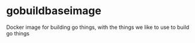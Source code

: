 # gobuildbaseimage
Docker image for building go things, with the things we like to use to build go things
